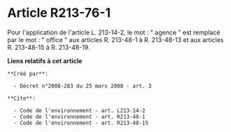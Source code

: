 # Article R213-76-1

Pour l'application de l'article L. 213-14-2, le mot : " agence " est remplacé par le mot : " office " aux articles R.
213-48-1 à R. 213-48-13 et aux articles R. 213-48-15 à R. 213-48-19.

**Liens relatifs à cet article**

	**Créé par**:

	  - Décret n°2008-283 du 25 mars 2008 - art. 3

	**Cite**:

	  - Code de l'environnement - art. L213-14-2
	  - Code de l'environnement - art. R213-48-1
	  - Code de l'environnement - art. R213-48-15
